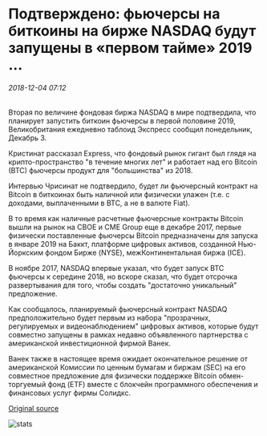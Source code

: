 # Подтверждено: фьючерсы на биткоины на бирже NASDAQ будут запущены в «первом тайме» 2019 ...

###### 2018-12-04 07:12

Вторая по величине фондовая биржа NASDAQ в мире подтвердила, что планирует запустить биткоин фьючерсы в первой половине 2019, Великобритания ежедневно таблоид Экспресс сообщил понедельник, Декабрь 3.

Кристинат рассказал Express, что фондовый рынок гигант был глядя на крипто-пространство "в течение многих лет" и работает над его Bitcoin (BTC) фьючерсы продукт для "большинства" из 2018.

Интервью Чрисинат не подтвердило, будет ли фьючерсный контракт на Bitcoin в биткоинах быть наличной или физически улажен (т.е. с доходами, выплаченными в BTC, а не в валюте Fiat).

В то время как наличные расчетные фьючерсные контракты Bitcoin вышли на рынок на CBOE и CME Group еще в декабре 2017, первые физически поставленные фьючерсы Bitcoin предназначены для запуска в январе 2019 на Баккт, платформе цифровых активов, созданной Нью-Йоркским фондом Бирже (NYSE), межКонтинентальная биржа (ICE).

В ноябре 2017, NASDAQ впервые указал, что будет запуск BTC фьючерсы к середине 2018, но вскоре сказал, что будет отсрочка развертывания для того, чтобы создать "достаточно уникальный" предложение.

Как сообщалось, планируемый фьючерсный контракт NASDAQ предположительно будет первым из набора "прозрачных, регулируемых и видеонаблюдением" цифровых активов, которые будут совместно запущены в рамках недавно объявленного партнерства с американской инвестиционной фирмой Ванек.

Ванек также в настоящее время ожидает окончательное решение от американской Комиссии по ценным бумагам и биржам (SEC) на его совместное предложение для физически поддержке Bitcoin обмен-торгуемый фонд (ETF) вместе с блокчейн программного обеспечения и финансовых услуг фирмы Солидкс.

[Original source](https://cointelegraph.com/news/confirmed-nasdaqs-bitcoin-futures-will-launch-in-first-half-of-2019)

![stats](https://c.statcounter.com/11760860/0/a89fa40b/1/ "stats")